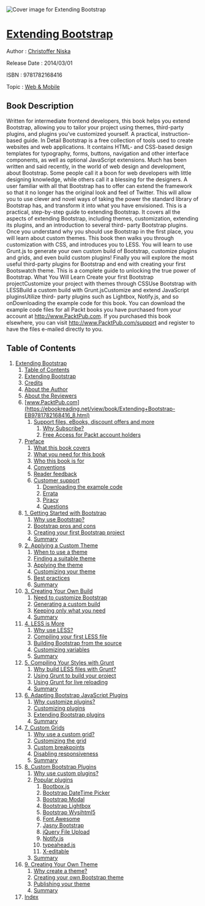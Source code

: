 ![Cover image for Extending Bootstrap](https://imgdetail.ebookreading.net/cover/cover/web_mobile/EB9781782168416.jpg)

[Extending Bootstrap](https://ebookreading.net/view/book/Extending+Bootstrap-EB9781782168416_1.html "Extending Bootstrap")
====================================================================================================================

Author : [Christoffer Niska](https://ebookreading.net/search/author/Christoffer+Niska)

Release Date : 2014/03/01

ISBN : 9781782168416

Topic : [Web & Mobile](https://ebookreading.net/search/category/web-mobile)

Book Description
-----------------

Written for intermediate frontend developers, this book helps you extend Bootstrap, allowing you to tailor your project using themes, third-party plugins, and plugins you’ve customized yourself. A practical, instruction-based guide.
In Detail
Bootstrap is a free collection of tools used to create websites and web applications. It contains HTML- and CSS-based design templates for typography, forms, buttons, navigation and other interface components, as well as optional JavaScript extensions. Much has been written and said recently, in the world of web design and development, about Bootstrap. Some people call it a boon for web developers with little designing knowledge, while others call it a blessing for the designers. A user familiar with all that Bootstrap has to offer can extend the framework so that it no longer has the original look and feel of Twitter. This will allow you to use clever and novel ways of taking the power the standard library of Bootstrap has, and transform it into what you have envisioned.
This is a practical, step-by-step guide to extending Bootstrap. It covers all the aspects of extending Bootstrap, including themes, customization, extending its plugins, and an introduction to several third- party Bootstrap plugins.
Once you understand why you should use Bootstrap in the first place, you will learn about custom themes. This book then walks you through customization with CSS, and introduces you to LESS. You will learn to use Grunt.js to generate your own custom build of Bootstrap, customize plugins and grids, and even build custom plugins! Finally you will explore the most useful third-party plugins for Bootstrap and end with creating your first Bootswatch theme. This is a complete guide to unlocking the true power of Bootstrap.
What You Will Learn
Create your first Bootstrap projectCustomize your project with themes through CSSUse Bootstrap with LESSBuild a custom build with Grunt.jsCustomize and extend JavaScript pluginsUtilize third- party plugins such as Lightbox, Notify.js, and so onDownloading the example code for this book. You can download the example code files for all Packt books you have purchased from your account at http://www.PacktPub.com. If you purchased this book elsewhere, you can visit http://www.PacktPub.com/support and register to have the files e-mailed directly to you.
              
Table of Contents
-----------------

1. [Extending Bootstrap](https://ebookreading.net/view/book/Extending+Bootstrap-EB9781782168416_3.html)
    1. [Table of Contents](https://ebookreading.net/view/book/Extending+Bootstrap-EB9781782168416_2.html)
    1. [Extending Bootstrap](https://ebookreading.net/view/book/Extending+Bootstrap-EB9781782168416_4.html)
    1. [Credits](https://ebookreading.net/view/book/Extending+Bootstrap-EB9781782168416_5.html)
    1. [About the Author](https://ebookreading.net/view/book/Extending+Bootstrap-EB9781782168416_6.html)
    1. [About the Reviewers](https://ebookreading.net/view/book/Extending+Bootstrap-EB9781782168416_7.html)
    1. [www.PacktPub.com](https://ebookreading.net/view/book/Extending+Bootstrap-EB9781782168416_8.html)
        1. [Support files, eBooks, discount offers and more](https://ebookreading.net/view/book/Extending+Bootstrap-EB9781782168416_8.html#ch00lvl1sec01)
            1. [Why Subscribe?](https://ebookreading.net/view/book/Extending+Bootstrap-EB9781782168416_8.html#ch00lvl2sec01)
            1. [Free Access for Packt account holders](https://ebookreading.net/view/book/Extending+Bootstrap-EB9781782168416_8.html#ch00lvl2sec02)
    1. [Preface](https://ebookreading.net/view/book/Extending+Bootstrap-EB9781782168416_9.html)
        1. [What this book covers](https://ebookreading.net/view/book/Extending+Bootstrap-EB9781782168416_9.html#ch00lvl1sec02)
        1. [What you need for this book](https://ebookreading.net/view/book/Extending+Bootstrap-EB9781782168416_10.html)
        1. [Who this book is for](https://ebookreading.net/view/book/Extending+Bootstrap-EB9781782168416_11.html)
        1. [Conventions](https://ebookreading.net/view/book/Extending+Bootstrap-EB9781782168416_12.html)
        1. [Reader feedback](https://ebookreading.net/view/book/Extending+Bootstrap-EB9781782168416_13.html)
        1. [Customer support](https://ebookreading.net/view/book/Extending+Bootstrap-EB9781782168416_14.html)
            1. [Downloading the example code](https://ebookreading.net/view/book/Extending+Bootstrap-EB9781782168416_14.html#ch00lvl2sec03)
            1. [Errata](https://ebookreading.net/view/book/Extending+Bootstrap-EB9781782168416_14.html#ch00lvl2sec04)
            1. [Piracy](https://ebookreading.net/view/book/Extending+Bootstrap-EB9781782168416_14.html#ch00lvl2sec05)
            1. [Questions](https://ebookreading.net/view/book/Extending+Bootstrap-EB9781782168416_14.html#ch00lvl2sec06)
    1. [1. Getting Started with Bootstrap](https://ebookreading.net/view/book/Extending+Bootstrap-EB9781782168416_15.html)
        1. [Why use Bootstrap?](https://ebookreading.net/view/book/Extending+Bootstrap-EB9781782168416_15.html#ch01lvl1sec08)
        1. [Bootstrap pros and cons](https://ebookreading.net/view/book/Extending+Bootstrap-EB9781782168416_16.html)
        1. [Creating your first Bootstrap project](https://ebookreading.net/view/book/Extending+Bootstrap-EB9781782168416_18.html)
        1. [Summary](https://ebookreading.net/view/book/Extending+Bootstrap-EB9781782168416_0.html)
    1. [2. Applying a Custom Theme](https://ebookreading.net/view/book/Extending+Bootstrap-EB9781782168416_19.html)
        1. [When to use a theme](https://ebookreading.net/view/book/Extending+Bootstrap-EB9781782168416_19.html#ch02lvl1sec12)
        1. [Finding a suitable theme](https://ebookreading.net/view/book/Extending+Bootstrap-EB9781782168416_20.html)
        1. [Applying the theme](https://ebookreading.net/view/book/Extending+Bootstrap-EB9781782168416_21.html)
        1. [Customizing your theme](https://ebookreading.net/view/book/Extending+Bootstrap-EB9781782168416_22.html)
        1. [Best practices](https://ebookreading.net/view/book/Extending+Bootstrap-EB9781782168416_23.html)
        1. [Summary](https://ebookreading.net/view/book/Extending+Bootstrap-EB9781782168416_24.html)
    1. [3. Creating Your Own Build](https://ebookreading.net/view/book/Extending+Bootstrap-EB9781782168416_25.html)
        1. [Need to customize Bootstrap](https://ebookreading.net/view/book/Extending+Bootstrap-EB9781782168416_25.html#ch03lvl1sec18)
        1. [Generating a custom build](https://ebookreading.net/view/book/Extending+Bootstrap-EB9781782168416_26.html)
        1. [Keeping only what you need](https://ebookreading.net/view/book/Extending+Bootstrap-EB9781782168416_27.html)
        1. [Summary](https://ebookreading.net/view/book/Extending+Bootstrap-EB9781782168416_28.html)
    1. [4. LESS is More](https://ebookreading.net/view/book/Extending+Bootstrap-EB9781782168416_29.html)
        1. [Why use LESS?](https://ebookreading.net/view/book/Extending+Bootstrap-EB9781782168416_29.html#ch04lvl1sec22)
        1. [Compiling your first LESS file](https://ebookreading.net/view/book/Extending+Bootstrap-EB9781782168416_30.html)
        1. [Building Bootstrap from the source](https://ebookreading.net/view/book/Extending+Bootstrap-EB9781782168416_31.html)
        1. [Customizing variables](https://ebookreading.net/view/book/Extending+Bootstrap-EB9781782168416_32.html)
        1. [Summary](https://ebookreading.net/view/book/Extending+Bootstrap-EB9781782168416_33.html)
    1. [5. Compiling Your Styles with Grunt](https://ebookreading.net/view/book/Extending+Bootstrap-EB9781782168416_34.html)
        1. [Why build LESS files with Grunt?](https://ebookreading.net/view/book/Extending+Bootstrap-EB9781782168416_34.html#ch05lvl1sec27)
        1. [Using Grunt to build your project](https://ebookreading.net/view/book/Extending+Bootstrap-EB9781782168416_35.html)
        1. [Using Grunt for live reloading](https://ebookreading.net/view/book/Extending+Bootstrap-EB9781782168416_36.html)
        1. [Summary](https://ebookreading.net/view/book/Extending+Bootstrap-EB9781782168416_37.html)
    1. [6. Adapting Bootstrap JavaScript Plugins](https://ebookreading.net/view/book/Extending+Bootstrap-EB9781782168416_38.html)
        1. [Why customize plugins?](https://ebookreading.net/view/book/Extending+Bootstrap-EB9781782168416_38.html#ch06lvl1sec31)
        1. [Customizing plugins](https://ebookreading.net/view/book/Extending+Bootstrap-EB9781782168416_39.html)
        1. [Extending Bootstrap plugins](https://ebookreading.net/view/book/Extending+Bootstrap-EB9781782168416_40.html)
        1. [Summary](https://ebookreading.net/view/book/Extending+Bootstrap-EB9781782168416_41.html)
    1. [7. Custom Grids](https://ebookreading.net/view/book/Extending+Bootstrap-EB9781782168416_42.html)
        1. [Why use a custom grid?](https://ebookreading.net/view/book/Extending+Bootstrap-EB9781782168416_42.html#ch07lvl1sec35)
        1. [Customizing the grid](https://ebookreading.net/view/book/Extending+Bootstrap-EB9781782168416_43.html)
        1. [Custom breakpoints](https://ebookreading.net/view/book/Extending+Bootstrap-EB9781782168416_44.html)
        1. [Disabling responsiveness](https://ebookreading.net/view/book/Extending+Bootstrap-EB9781782168416_45.html)
        1. [Summary](https://ebookreading.net/view/book/Extending+Bootstrap-EB9781782168416_46.html)
    1. [8. Custom Bootstrap Plugins](https://ebookreading.net/view/book/Extending+Bootstrap-EB9781782168416_47.html)
        1. [Why use custom plugins?](https://ebookreading.net/view/book/Extending+Bootstrap-EB9781782168416_47.html#ch08lvl1sec40)
        1. [Popular plugins](https://ebookreading.net/view/book/Extending+Bootstrap-EB9781782168416_48.html)
            1. [Bootbox.js](https://ebookreading.net/view/book/Extending+Bootstrap-EB9781782168416_48.html#ch08lvl2sec07)
            1. [Bootstrap DateTime Picker](https://ebookreading.net/view/book/Extending+Bootstrap-EB9781782168416_48.html#ch08lvl2sec08)
            1. [Bootstrap Modal](https://ebookreading.net/view/book/Extending+Bootstrap-EB9781782168416_48.html#ch08lvl2sec09)
            1. [Bootstrap Lightbox](https://ebookreading.net/view/book/Extending+Bootstrap-EB9781782168416_48.html#ch08lvl2sec10)
            1. [Bootstrap Wysihtml5](https://ebookreading.net/view/book/Extending+Bootstrap-EB9781782168416_48.html#ch08lvl2sec11)
            1. [Font Awesome](https://ebookreading.net/view/book/Extending+Bootstrap-EB9781782168416_48.html#ch08lvl2sec12)
            1. [Jasny Bootstrap](https://ebookreading.net/view/book/Extending+Bootstrap-EB9781782168416_48.html#ch08lvl2sec13)
            1. [jQuery File Upload](https://ebookreading.net/view/book/Extending+Bootstrap-EB9781782168416_48.html#ch08lvl2sec14)
            1. [Notify.js](https://ebookreading.net/view/book/Extending+Bootstrap-EB9781782168416_48.html#ch08lvl2sec15)
            1. [typeahead.js](https://ebookreading.net/view/book/Extending+Bootstrap-EB9781782168416_48.html#ch08lvl2sec16)
            1. [X-editable](https://ebookreading.net/view/book/Extending+Bootstrap-EB9781782168416_48.html#ch08lvl2sec17)
        1. [Summary](https://ebookreading.net/view/book/Extending+Bootstrap-EB9781782168416_49.html)
    1. [9. Creating Your Own Theme](https://ebookreading.net/view/book/Extending+Bootstrap-EB9781782168416_50.html)
        1. [Why create a theme?](https://ebookreading.net/view/book/Extending+Bootstrap-EB9781782168416_50.html#ch09lvl1sec43)
        1. [Creating your own Bootstrap theme](https://ebookreading.net/view/book/Extending+Bootstrap-EB9781782168416_51.html)
        1. [Publishing your theme](https://ebookreading.net/view/book/Extending+Bootstrap-EB9781782168416_52.html)
        1. [Summary](https://ebookreading.net/view/book/Extending+Bootstrap-EB9781782168416_53.html)
    1. [Index](https://ebookreading.net/view/book/Extending+Bootstrap-EB9781782168416_54.html)
